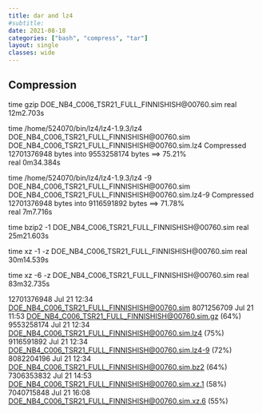 ```yaml
---
title: dar and lz4
#subtitle: 
date: 2021-08-18
categories: ["bash", "compress", "tar"]
layout: single
classes: wide
---
```





## Compression ##

time gzip DOE_NB4_C006_TSR21_FULL_FINNISHISH\@00760.sim
real	12m2.703s

time /home/524070/bin/lz4/lz4-1.9.3/lz4 DOE_NB4_C006_TSR21_FULL_FINNISHISH\@00760.sim DOE_NB4_C006_TSR21_FULL_FINNISHISH\@00760.sim.lz4
Compressed 12701376948 bytes into 9553258174 bytes ==> 75.21%                  
real	0m34.384s

time /home/524070/bin/lz4/lz4-1.9.3/lz4 -9 DOE_NB4_C006_TSR21_FULL_FINNISHISH\@00760.sim DOE_NB4_C006_TSR21_FULL_FINNISHISH\@00760.sim.lz4-9
Compressed 12701376948 bytes into 9116591892 bytes ==> 71.78%                  
real	7m7.716s

time bzip2 -1 DOE_NB4_C006_TSR21_FULL_FINNISHISH\@00760.sim
real	25m21.603s

time xz -1 -z DOE_NB4_C006_TSR21_FULL_FINNISHISH\@00760.sim
real	30m14.539s

time xz -6 -z DOE_NB4_C006_TSR21_FULL_FINNISHISH\@00760.sim
real	83m32.735s


12701376948 Jul 21 12:34 DOE_NB4_C006_TSR21_FULL_FINNISHISH@00760.sim
 8071256709 Jul 21 11:53 DOE_NB4_C006_TSR21_FULL_FINNISHISH@00760.sim.gz 		(64%)
 9553258174 Jul 21 12:34 DOE_NB4_C006_TSR21_FULL_FINNISHISH@00760.sim.lz4		(75%)
 9116591892 Jul 21 12:34 DOE_NB4_C006_TSR21_FULL_FINNISHISH@00760.sim.lz4-9		(72%)
 8082204196 Jul 21 12:34 DOE_NB4_C006_TSR21_FULL_FINNISHISH@00760.sim.bz2		(64%)
 7306353832 Jul 21 14:53 DOE_NB4_C006_TSR21_FULL_FINNISHISH@00760.sim.xz.1      (58%)
 7040715848 Jul 21 16:08 DOE_NB4_C006_TSR21_FULL_FINNISHISH@00760.sim.xz.6		(55%)

